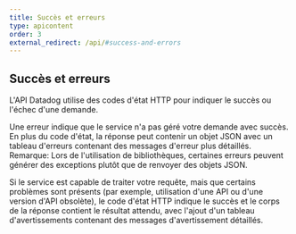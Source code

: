 ```yaml
---
title: Succès et erreurs
type: apicontent
order: 3
external_redirect: /api/#success-and-errors
---
```

## Succès et erreurs
L'API Datadog utilise des codes d'état HTTP pour indiquer le succès ou l'échec d'une demande.

Une erreur indique que le service n'a pas géré votre demande avec succès. En plus du code d'état, la réponse peut contenir un objet JSON avec un tableau d'erreurs contenant des messages d'erreur plus détaillés. Remarque: Lors de l'utilisation de bibliothèques, certaines erreurs peuvent générer des exceptions plutôt que de renvoyer des objets JSON.

Si le service est capable de traiter votre requête, mais que certains problèmes sont présents (par exemple, utilisation d'une API ou d'une version d'API obsolète), le code d'état HTTP indique le succès et le corps de la réponse contient le résultat attendu, avec l'ajout d'un tableau d'avertissements contenant des messages d'avertissement détaillés.
